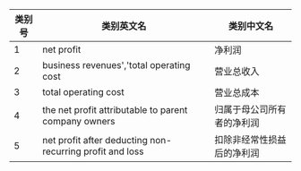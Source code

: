 | 类别号 | 类别英文名                                               | 类别中文名                 |
| ------ | -------------------------------------------------------- | -------------------------- |
| 1      | net profit                                               | 净利润                     |
| 2      | business revenues','total operating cost                 | 营业总收入                 |
| 3      | total operating cost                                     | 营业总成本                 |
| 4      | the net profit attributable to parent company owners     | 归属于母公司所有者的净利润 |
| 5      | net profit after deducting non-recurring profit and loss | 扣除非经常性损益后的净利润 |